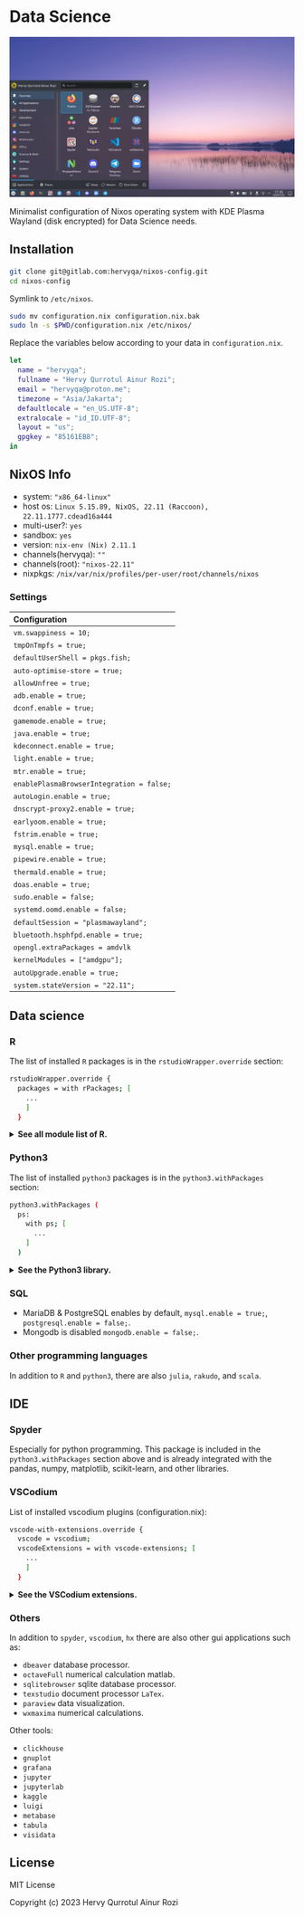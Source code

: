 # Data Science

![image](img.webp)

Minimalist configuration of Nixos operating system with KDE Plasma Wayland (disk encrypted) for Data Science needs.

## Installation

```sh
git clone git@gitlab.com:hervyqa/nixos-config.git
cd nixos-config
```

Symlink to `/etc/nixos`.

```sh
sudo mv configuration.nix configuration.nix.bak
sudo ln -s $PWD/configuration.nix /etc/nixos/

```

Replace the variables below according to your data in `configuration.nix`.

```nix
let
  name = "hervyqa";
  fullname = "Hervy Qurrotul Ainur Rozi";
  email = "hervyqa@proton.me";
  timezone = "Asia/Jakarta";
  defaultlocale = "en_US.UTF-8";
  extralocale = "id_ID.UTF-8";
  layout = "us";
  gpgkey = "85161EB8";
in
```

## NixOS Info

- system: `"x86_64-linux"`
- host os: `Linux 5.15.89, NixOS, 22.11 (Raccoon), 22.11.1777.cdead16a444`
- multi-user?: `yes`
- sandbox: `yes`
- version: `nix-env (Nix) 2.11.1`
- channels(hervyqa): `""`
- channels(root): `"nixos-22.11"`
- nixpkgs: `/nix/var/nix/profiles/per-user/root/channels/nixos`

### Settings

| Configuration                             |
| :---------------------------------------- |
| `vm.swappiness = 10;`                     |
| `tmpOnTmpfs = true;`                      |
| `defaultUserShell = pkgs.fish;`           |
| `auto-optimise-store = true;`             |
| `allowUnfree = true;`                     |
| `adb.enable = true;`                      |
| `dconf.enable = true;`                    |
| `gamemode.enable = true;`                 |
| `java.enable = true;`                     |
| `kdeconnect.enable = true;`               |
| `light.enable = true;`                    |
| `mtr.enable = true;`                      |
| `enablePlasmaBrowserIntegration = false;` |
| `autoLogin.enable = true;`                |
| `dnscrypt-proxy2.enable = true;`          |
| `earlyoom.enable = true;`                 |
| `fstrim.enable = true;`                   |
| `mysql.enable = true;`                    |
| `pipewire.enable = true;`                 |
| `thermald.enable = true;`                 |
| `doas.enable = true;`                     |
| `sudo.enable = false;`                    |
| `systemd.oomd.enable = false;`            |
| `defaultSession = "plasmawayland";`       |
| `bluetooth.hsphfpd.enable = true;`        |
| `opengl.extraPackages = amdvlk`           |
| `kernelModules = ["amdgpu"];`             |
| `autoUpgrade.enable = true;`              |
| `system.stateVersion = "22.11";`          |

## Data science

### R

The list of installed `R` packages is in the `rstudioWrapper.override` section:

```sh
rstudioWrapper.override {
  packages = with rPackages; [
    ...
    ]
  }
```

<details>
<summary><b>See all module list of R.</b></summary>

```sh
Cairo
DT
DataExplorer
JuliaCall
JuliaConnectoR
MASS
RANN
RColorBrewer
Rcpp
XML
baseline
beepr
blogdown
bookdown
bookdownplus
caret
colourpicker
dataCompareR
data_table
datapasta
devtools
diffobj
dplyr
duckdb
dygraphs
echarts4r
esquisse
flexdashboard
forecast
foreign
freqparcoord
fst
geofacet
ggiraph
ggplot2
glue
gmodels
gridExtra
gym
here
httr
installr
janitor
jsonlite
knitr
leaflet
listviewer
lme4
lubridate
magrittr
mapsapi
officer
openNLP
openxlsx
optparse
pacman
paletteer
patchwork
plotly
plumber
profvis
purrr
quantmod
quarto
r5r
reactable
readr
readxl
remedy
remotes
reshape2
reticulate
rio
rmarkdown
roxygen2
rvest
scales
sf
shiny
shinyjs
spatstat
splitstackshape
sqldf
stringr
tensorflow
testthat
tidycensus
tidygeocoder
tidymodels
tidyquant
tidyr
tidytext
tidyverse
tidyxl
tmap
tmaptools
tsbox
usethis
validate
vetiver
vroom
xts
yaml
ymlthis
zoo
```

</details>

### Python3

The list of installed `python3` packages is in the `python3.withPackages` section:

```sh
python3.withPackages (
  ps:
    with ps; [
      ...
    ]
  )
```

<details>
<summary><b>See the Python3 library.</b></summary>

```sh
Theano
av
baseline
beautifulsoup4
bokeh
click
cython
dash
dask
datasette
dill
duckdb
flask
future
gym
h5py
ibm-watson
imbalanced-learn
ipykernel
ipython
ipywidgets
jedi
jedi-language-server
joblib
jupyter
jupyterlab
jupyterlab-lsp
jupyterlab-pygments
keras
lightgbm
mahotas
matplotlib
moviepy
mypy
nbdime
networkx
nltk
nose
numpy
opencv4
openpyxl
pandas
pillow
pims
plotly
plotnine
pydot
pyls-spyder
pyspark
pytest
pytorch
pyyaml
qdarkstyle
requests
sagemaker
scikit-learn
scikitimage
scipy
scrapy
seaborn
selenium
spacy
spyder
spyder-kernels
statsmodels
sympy
tableaudocumentapi
tables
tensorflow
tensorflow-metadata
tensorflow-probability
tifffile
torch
torchvision
tqdm
trfl
virtualenv
virtualenvwrapper
wordcloud
xarray
yt-dlp
```

</details>

### SQL

* MariaDB & PostgreSQL enables by default, `mysql.enable = true;`, `postgresql.enable = false;`.
* Mongodb is disabled `mongodb.enable = false;`.

### Other programming languages

In addition to `R` and `python3`, there are also `julia`, `rakudo`, and `scala`.

## IDE

### Spyder

Especially for python programming. This package is included in the `python3.withPackages` section above and is already integrated with the pandas, numpy, matplotlib, scikit-learn, and other libraries.

### VSCodium

List of installed vscodium plugins (configuration.nix):

```sh
vscode-with-extensions.override {
  vscode = vscodium;
  vscodeExtensions = with vscode-extensions; [
    ...
    ]
  }
```

<details>
<summary><b>See the VSCodium extensions.</b></summary>

```sh
azdavis.millet
b4dm4n.vscode-nixpkgs-fmt
bbenoist.nix
bmalehorn.vscode-fish
davidanson.vscode-markdownlint
editorconfig.editorconfig
esbenp.prettier-vscode
formulahendry.code-runner
grapecity.gc-excelviewer
kamadorueda.alejandra
mechatroner.rainbow-csv
mhutchie.git-graph
ms-pyright.pyright
ms-python.python
ms-toolsai.jupyter
ms-toolsai.jupyter-keymap
ms-toolsai.jupyter-renderers
ms-toolsai.vscode-jupyter-cell-tags
ms-toolsai.vscode-jupyter-slideshow
ms-vscode.anycode
pkief.material-icon-theme
scala-lang.scala
shardulm94.trailing-spaces
shd101wyy.markdown-preview-enhanced
streetsidesoftware.code-spell-checker
```

</details>

### Others

In addition to `spyder`, `vscodium`, `hx` there are also other gui applications such as:

- `dbeaver` database processor.
- `octaveFull` numerical calculation matlab.
- `sqlitebrowser` sqlite database processor.
- `texstudio` document processor `LaTex`.
- `paraview` data visualization.
- `wxmaxima` numerical calculations.

Other tools:

- `clickhouse`
- `gnuplot`
- `grafana`
- `jupyter`
- `jupyterlab`
- `kaggle`
- `luigi`
- `metabase`
- `tabula`
- `visidata`

## License

MIT License

Copyright (c) 2023 Hervy Qurrotul Ainur Rozi
